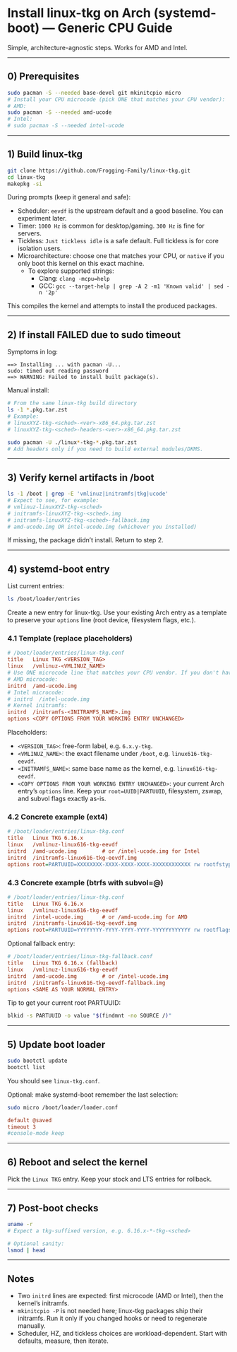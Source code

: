 # Install linux-tkg on Arch (systemd-boot) — Generic CPU Guide

Simple, architecture-agnostic steps. Works for AMD and Intel.

---

## 0) Prerequisites

```sh
sudo pacman -S --needed base-devel git mkinitcpio micro
# Install your CPU microcode (pick ONE that matches your CPU vendor):
# AMD:
sudo pacman -S --needed amd-ucode
# Intel:
# sudo pacman -S --needed intel-ucode
```

---

## 1) Build linux-tkg

```sh
git clone https://github.com/Frogging-Family/linux-tkg.git
cd linux-tkg
makepkg -si
```

During prompts (keep it general and safe):
- Scheduler: `eevdf` is the upstream default and a good baseline. You can experiment later.
- Timer: `1000 Hz` is common for desktop/gaming. `300 Hz` is fine for servers.
- Tickless: `Just tickless idle` is a safe default. Full tickless is for core isolation users.
- Microarchitecture: choose one that matches your CPU, or `native` if you only boot this kernel on this exact machine.
  - To explore supported strings:
    - Clang: `clang -mcpu=help`
    - GCC: `gcc --target-help | grep -A 2 -m1 'Known valid' | sed -n '2p'`

This compiles the kernel and attempts to install the produced packages.

---

## 2) If install FAILED due to sudo timeout

Symptoms in log:

```
==> Installing ... with pacman -U...
sudo: timed out reading password
==> WARNING: Failed to install built package(s).
```

Manual install:

```sh
# From the same linux-tkg build directory
ls -1 *.pkg.tar.zst
# Example:
# linuxXYZ-tkg-<sched>-<ver>-x86_64.pkg.tar.zst
# linuxXYZ-tkg-<sched>-headers-<ver>-x86_64.pkg.tar.zst

sudo pacman -U ./linux*-tkg-*.pkg.tar.zst
# Add headers only if you need to build external modules/DKMS.
```

---

## 3) Verify kernel artifacts in /boot

```sh
ls -1 /boot | grep -E 'vmlinuz|initramfs|tkg|ucode'
# Expect to see, for example:
# vmlinuz-linuxXYZ-tkg-<sched>
# initramfs-linuxXYZ-tkg-<sched>.img
# initramfs-linuxXYZ-tkg-<sched>-fallback.img
# amd-ucode.img OR intel-ucode.img (whichever you installed)
```

If missing, the package didn’t install. Return to step 2.

---

## 4) systemd-boot entry

List current entries:

```sh
ls /boot/loader/entries
```

Create a new entry for linux-tkg. Use your existing Arch entry as a template to preserve your `options` line (root device, filesystem flags, etc.).

### 4.1 Template (replace placeholders)

```ini
# /boot/loader/entries/linux-tkg.conf
title   Linux TKG <VERSION_TAG>
linux   /vmlinuz-<VMLINUZ_NAME>
# Use ONE microcode line that matches your CPU vendor. If you don't have the file, delete that line.
# AMD microcode:
initrd  /amd-ucode.img
# Intel microcode:
# initrd  /intel-ucode.img
# Kernel initramfs:
initrd  /initramfs-<INITRAMFS_NAME>.img
options <COPY OPTIONS FROM YOUR WORKING ENTRY UNCHANGED>
```

Placeholders:
- `<VERSION_TAG>`: free-form label, e.g. `6.x.y-tkg`.
- `<VMLINUZ_NAME>`: the exact filename under `/boot`, e.g. `linux616-tkg-eevdf`.
- `<INITRAMFS_NAME>`: same base name as the kernel, e.g. `linux616-tkg-eevdf`.
- `<COPY OPTIONS FROM YOUR WORKING ENTRY UNCHANGED>`: your current Arch entry’s `options` line. Keep your `root=UUID|PARTUUID`, filesystem, zswap, and subvol flags exactly as-is.

### 4.2 Concrete example (ext4)

```ini
# /boot/loader/entries/linux-tkg.conf
title   Linux TKG 6.16.x
linux   /vmlinuz-linux616-tkg-eevdf
initrd  /amd-ucode.img        # or /intel-ucode.img for Intel
initrd  /initramfs-linux616-tkg-eevdf.img
options root=PARTUUID=XXXXXXXX-XXXX-XXXX-XXXX-XXXXXXXXXXXX rw rootfstype=ext4 quiet
```

### 4.3 Concrete example (btrfs with subvol=@)

```ini
# /boot/loader/entries/linux-tkg.conf
title   Linux TKG 6.16.x
linux   /vmlinuz-linux616-tkg-eevdf
initrd  /intel-ucode.img      # or /amd-ucode.img for AMD
initrd  /initramfs-linux616-tkg-eevdf.img
options root=PARTUUID=YYYYYYYY-YYYY-YYYY-YYYY-YYYYYYYYYYYY rw rootflags=subvol=@ rootfstype=btrfs quiet
```

Optional fallback entry:

```ini
# /boot/loader/entries/linux-tkg-fallback.conf
title   Linux TKG 6.16.x (fallback)
linux   /vmlinuz-linux616-tkg-eevdf
initrd  /amd-ucode.img        # or /intel-ucode.img
initrd  /initramfs-linux616-tkg-eevdf-fallback.img
options <SAME AS YOUR NORMAL ENTRY>
```

Tip to get your current root PARTUUID:

```sh
blkid -s PARTUUID -o value "$(findmnt -no SOURCE /)"
```

---

## 5) Update boot loader

```sh
sudo bootctl update
bootctl list
```

You should see `linux-tkg.conf`.

Optional: make systemd-boot remember the last selection:

```sh
sudo micro /boot/loader/loader.conf
```

```ini
default @saved
timeout 3
#console-mode keep
```

---

## 6) Reboot and select the kernel

Pick the `Linux TKG` entry. Keep your stock and LTS entries for rollback.

---

## 7) Post-boot checks

```sh
uname -r
# Expect a tkg-suffixed version, e.g. 6.16.x-*-tkg-<sched>

# Optional sanity:
lsmod | head
```

---

## Notes

- Two `initrd` lines are expected: first microcode (AMD or Intel), then the kernel’s initramfs.
- `mkinitcpio -P` is not needed here; linux-tkg packages ship their initramfs. Run it only if you changed hooks or need to regenerate manually.
- Scheduler, HZ, and tickless choices are workload-dependent. Start with defaults, measure, then iterate.
